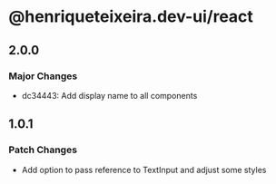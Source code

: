 # @henriqueteixeira.dev-ui/react

## 2.0.0

### Major Changes

- dc34443: Add display name to all components

## 1.0.1

### Patch Changes

- Add option to pass reference to TextInput and adjust some styles
